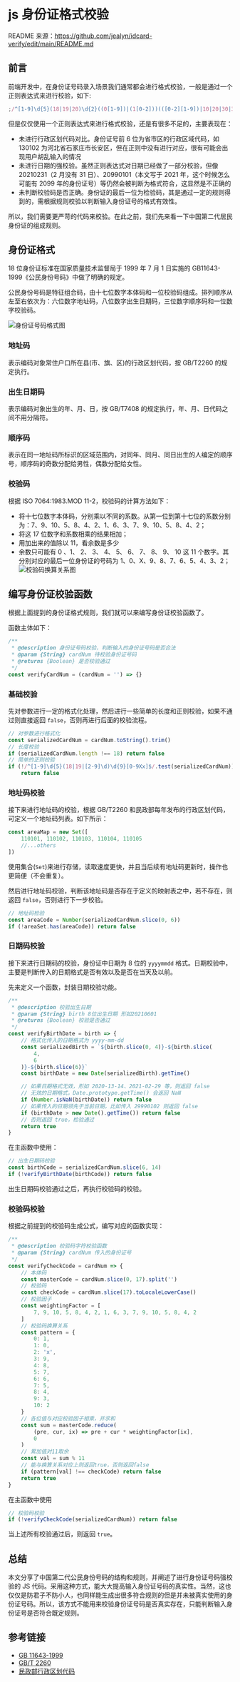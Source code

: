 # js 身份证格式校验

README 来源：https://github.com/jealyn/idcard-verify/edit/main/README.md

## 前言

前端开发中，在身份证号码录入场景我们通常都会进行格式校验，一般是通过一个正则表达式来进行校验，如下:

```js
;/^[1-9]\d{5}(18|19|20)\d{2}((0[1-9])|(1[0-2]))(([0-2][1-9])|10|20|30|31)\d{3}[0-9Xx]$/
```

但是仅仅使用一个正则表达式来进行格式校验，还是有很多不足的，主要表现在：

-   未进行行政区划代码对比。身份证号前 6 位为省市区的行政区域代码，如 130102 为河北省石家庄市长安区，但在正则中没有进行对应，很有可能会出现用户胡乱输入的情况
-   未进行日期的强校验。虽然正则表达式对日期已经做了一部分校验，但像 20210231（2 月没有 31 日）、20990101（本文写于 2021 年，这个时候怎么可能有 2099 年的身份证号）等仍然会被判断为格式符合，这显然是不正确的
-   未判断校验码是否正确。身份证的最后一位为检验码，其是通过一定的规则得到的，需根据规则校验以判断输入身份证号的格式有效性。

所以，我们需要更严苛的代码来校验。在此之前，我们先来看一下中国第二代居民身份证的组成规则。

## 身份证格式

18 位身份证标准在国家质量技术监督局于 1999 年 7 月 1 日实施的 GB11643-1999《公民身份号码》中做了明确的规定。

公民身份号码是特征组合码，由十七位数字本体码和一位校验码组成。排列顺序从左至右依次为：六位数字地址码，八位数字出生日期码，三位数字顺序码和一位数字校验码。

![身份证号码格式图](https://jealyn-1258764186.file.myqcloud.com/751622529223_.pic.jpg)

### 地址码

表示编码对象常住户口所在县(市、旗、区)的行政区划代码，按 GB/T2260 的规定执行。

### 出生日期码

表示编码对象出生的年、月、日，按 GB/T7408 的规定执行，年、月、日代码之间不用分隔符。

### 顺序码

表示在同一地址码所标识的区域范围内，对同年、同月、同日出生的人编定的顺序号，顺序码的奇数分配给男性，偶数分配给女性。

### 校验码

根据 ISO 7064:1983.MOD 11-2，校验码的计算方法如下：

-   将十七位数字本体码，分别乘以不同的系数。从第一位到第十七位的系数分别为：7、9、10、5、8、4、2、1、6、3、7、9、10、5、8、4、2；
-   将这 17 位数字和系数相乘的结果相加；
-   用加出来的值除以 11，看余数是多少
-   余数只可能有 0 、1、 2、 3、 4、 5、 6、 7、 8、 9、 10 这 11 个数字。其分别对应的最后一位身份证的号码为 1、0、X、9、8、7、6、5、4、3、2；
    ![校验码换算关系图](https://jealyn-1258764186.file.myqcloud.com/741622529073_.pic.jpg)

## 编写身份证校验函数

根据上面提到的身份证格式规则，我们就可以来编写身份证校验函数了。

函数主体如下：

```js
/**
 * @description 身份证号码校验，判断输入的身份证号码是否合法
 * @param {String} cardNum 待校验身份证号码
 * @returns {Boolean} 是否校验通过
 */
const verifyCardNum = (cardNum = '') => {}
```

### 基础校验

先对参数进行一定的格式化处理，然后进行一些简单的长度和正则校验，如果不通过则直接返回 `false`，否则再进行后面的校验流程。

```js
// 对参数进行格式化
const serializedCardNum = cardNum.toString().trim()
// 长度校验
if (serializedCardNum.length !== 18) return false
// 简单的正则校验
if (!/^[1-9]\d{5}(18|19|[2-9]\d)\d{9}[0-9Xx]$/.test(serializedCardNum))
    return false
```

### 地址码校验

接下来进行地址码的校验，根据 GB/T2260 和民政部每年发布的行政区划代码，可定义一个地址码列表。如下所示：

```js
const areaMap = new Set([
    110101, 110102, 110103, 110104, 110105
    //...others
])
```

使用集合(`Set`)来进行存储，读取速度更快，并且当后续有地址码更新时，操作也更简便（不会重复）。

然后进行地址码校验，判断该地址码是否存在于定义的映射表之中，若不存在，则返回 `false`，否则进行下一步校验。

```js
// 地址码检验
const areaCode = Number(serializedCardNum.slice(0, 6))
if (!areaSet.has(areaCode)) return false
```

### 日期码校验

接下来进行日期码的校验，身份证中日期为 8 位的 `yyyymmdd` 格式。日期校验中，主要是判断传入的日期格式是否有效以及是否在当天及以前。

先来定义一个函数，封装日期校验功能。

```js
/**
 * @description 校验出生日期
 * @param {String} birth 8位出生日期 形如20210601
 * @returns {Boolean} 校验是否通过
 */
const verifyBirthDate = birth => {
    // 格式化传入的日期格式为 yyyy-mm-dd
    const serializedBirth = `${birth.slice(0, 4)}-${birth.slice(
        4,
        6
    )}-${birth.slice(6)}`
    const birthDate = new Date(serializedBirth).getTime()

    // 如果日期格式无效，形如 2020-13-14、2021-02-29 等，则返回 false
    // 无效的日期格式，Date.prototype.getTime() 会返回 NaN
    if (Number.isNaN(birthDate)) return false
    // 如果传入的日期领先于当前日期，比如传入 29990102 则返回 false
    if (birthDate > new Date().getTime()) return false
    // 否则返回 true，检验通过
    return true
}
```

在主函数中使用：

```js
// 出生日期码校验
const birthCode = serializedCardNum.slice(6, 14)
if (!verifyBirthDate(birthCode)) return false
```

出生日期码校验通过之后，再执行校验码的校验。

### 校验码校验

根据之前提到的校验码生成公式，编写对应的函数实现：

```js
/**
 * @description 校验码字符校验函数
 * @param {String} cardNum 传入的身份证号
 */
const verifyCheckCode = cardNum => {
    // 本体码
    const masterCode = cardNum.slice(0, 17).split('')
    // 校验码
    const checkCode = cardNum.slice(17).toLocaleLowerCase()
    // 校验因子
    const weightingFactor = [
        7, 9, 10, 5, 8, 4, 2, 1, 6, 3, 7, 9, 10, 5, 8, 4, 2
    ]
    // 校验码换算关系
    const pattern = {
        0: 1,
        1: 0,
        2: 'x',
        3: 9,
        4: 8,
        5: 7,
        6: 6,
        7: 5,
        8: 4,
        9: 3,
        10: 2
    }
    // 各位值与对应校验因子相乘，并求和
    const sum = masterCode.reduce(
        (pre, cur, ix) => pre + cur * weightingFactor[ix],
        0
    )
    // 累加值对11取余
    const val = sum % 11
    // 能与换算关系对应上则返回true，否则返回false
    if (pattern[val] !== checkCode) return false
    return true
}
```

在主函数中使用

```js
// 校验码校验
if (!verifyCheckCode(serializedCardNum)) return false
```

当上述所有校验通过后，则返回 `true`。

## 总结

本文分享了中国第二代公民身份号码的结构和规则，并阐述了进行身份证号码强校验的 JS 代码。采用这种方式，能大大提高输入身份证号码的真实性。当然，这也仅仅是防君子不防小人，也同样能生成出很多符合规则的但是并未被真实使用的身份证号码。所以，该方式不能用来校验身份证号码是否真实存在，只能判断输入身份证号是否符合既定规则。

## 参考链接

-   [GB 11643-1999](http://www.gb688.cn/bzgk/gb/newGbInfo?hcno=080D6FBF2BB468F9007657F26D60013E)
-   [GB/T 2260](http://www.gb688.cn/bzgk/gb/newGbInfo?hcno=C9C488FD717AFDCD52157F41C3302C6D)
-   [民政部行政区划代码](http://www.mca.gov.cn/article/sj/xzqh/1980/)
